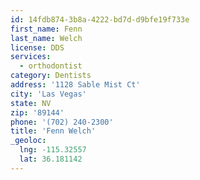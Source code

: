 ```yaml
---
id: 14fdb874-3b8a-4222-bd7d-d9bfe19f733e
first_name: Fenn
last_name: Welch
license: DDS
services:
  - orthodontist
category: Dentists
address: '1128 Sable Mist Ct'
city: 'Las Vegas'
state: NV
zip: '89144'
phone: '(702) 240-2300'
title: 'Fenn Welch'
_geoloc:
  lng: -115.32557
  lat: 36.181142
---
```

